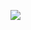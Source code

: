 <a href="https://fr.wikipedia.org/wiki/JavaScript"><img src="https://img.shields.io/badge/JavaScript-F7DF1E?style=for-the-badge&logo=javascript&logoColor=black"></a>
